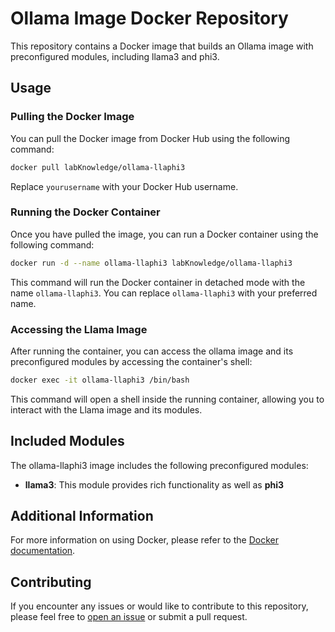 # Ollama Image Docker Repository

This repository contains a Docker image that builds an Ollama image with preconfigured modules, including llama3 and phi3.

## Usage

### Pulling the Docker Image

You can pull the Docker image from Docker Hub using the following command:

```bash
docker pull labKnowledge/ollama-llaphi3
```

Replace `yourusername` with your Docker Hub username.

### Running the Docker Container

Once you have pulled the image, you can run a Docker container using the following command:

```bash
docker run -d --name ollama-llaphi3 labKnowledge/ollama-llaphi3
```

This command will run the Docker container in detached mode with the name `ollama-llaphi3`. You can replace `ollama-llaphi3` with your preferred name.

### Accessing the Llama Image

After running the container, you can access the ollama image and its preconfigured modules by accessing the container's shell:

```bash
docker exec -it ollama-llaphi3 /bin/bash
```

This command will open a shell inside the running container, allowing you to interact with the Llama image and its modules.

## Included Modules

The ollama-llaphi3 image includes the following preconfigured modules:

- **llama3**: This module provides rich functionality as well as  **phi3**

## Additional Information

For more information on using Docker, please refer to the [Docker documentation](https://docs.docker.com/).

## Contributing

If you encounter any issues or would like to contribute to this repository, please feel free to [open an issue](https://github.com/labKnowledge/ollama-llaphi3/issues) or submit a pull request.
